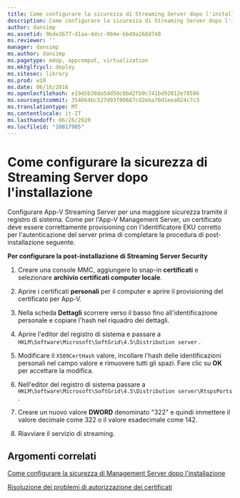 ```yaml
---
title: Come configurare la sicurezza di Streaming Server dopo l'installazione
description: Come configurare la sicurezza di Streaming Server dopo l'installazione
author: dansimp
ms.assetid: 9bde3677-d1aa-4dcc-904e-bb49a268d748
ms.reviewer: ''
manager: dansimp
ms.author: dansimp
ms.pagetype: mdop, appcompat, virtualization
ms.mktglfcycl: deploy
ms.sitesec: library
ms.prod: w10
ms.date: 06/16/2016
ms.openlocfilehash: e1945b38da5dd50c0bd2fb0c741bd92012e78586
ms.sourcegitcommit: 354664bc527d93f80687cd2eba70d1eea024c7c3
ms.translationtype: MT
ms.contentlocale: it-IT
ms.lasthandoff: 06/26/2020
ms.locfileid: "10817905"
---
```

# Come configurare la sicurezza di Streaming Server dopo l'installazione


Configurare App-V Streaming Server per una maggiore sicurezza tramite il registro di sistema. Come per l'App-V Management Server, un certificato deve essere correttamente provisioning con l'identificatore EKU corretto per l'autenticazione del server prima di completare la procedura di post-installazione seguente.

**Per configurare la post-installazione di Streaming Server Security**

1.  Creare una console MMC, aggiungere lo snap-in **certificati** e selezionare **archivio certificati computer locale**.

2.  Aprire i certificati **personali** per il computer e aprire il provisioning del certificato per App-V.

3.  Nella scheda **Dettagli** scorrere verso il basso fino all'identificazione personale e copiare l'hash nel riquadro dei dettagli.

4.  Aprire l'editor del registro di sistema e passare a `HKLM\Software\Microsoft\SoftGrid\4.5\Distribution server` .

5.  Modificare il `X509CertHash` valore, incollare l'hash delle identificazioni personali nel campo valore e rimuovere tutti gli spazi. Fare clic su **OK** per accettare la modifica.

6.  Nell'editor del registro di sistema passare a `HKLM\Software\Microsoft\SoftGrid\4.5\Distribution server\RtspsPorts` .

7.  Creare un nuovo valore **DWORD** denominato "322" e quindi immettere il valore decimale come 322 o il valore esadecimale come 142.

8.  Riavviare il servizio di streaming.

## Argomenti correlati


[Come configurare la sicurezza di Management Server dopo l'installazione](how-to-configure-management-server-security-post-installation.md)

[Risoluzione dei problemi di autorizzazione dei certificati](troubleshooting-certificate-permission-issues.md)

 

 





